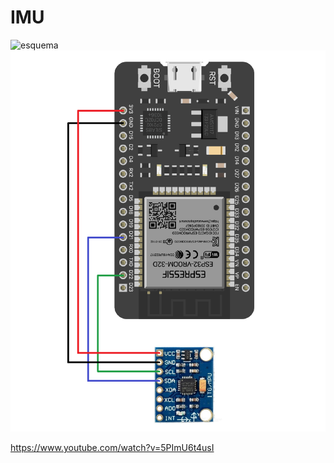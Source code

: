 # IMU

<img src="/Images/circuito2.png" alt="esquema"/>
<img src="/Images/esquematico.png" alt="esquematico"/>

https://www.youtube.com/watch?v=5PImU6t4usI
